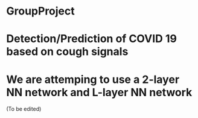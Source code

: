 # GroupProject
# Detection/Prediction of COVID 19 based on cough signals 
# We are attemping to use a 2-layer NN network and L-layer NN network
(To be edited) 
